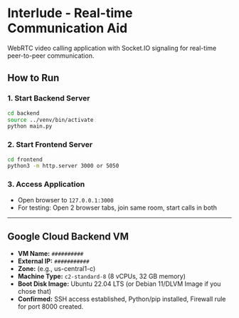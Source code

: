 # Interlude - Real-time Communication Aid

WebRTC video calling application with Socket.IO signaling for real-time peer-to-peer communication.

## How to Run

### 1. Start Backend Server
```bash
cd backend
source ../venv/bin/activate
python main.py
```

### 2. Start Frontend Server
```bash
cd frontend
python3 -m http.server 3000 or 5050
```

### 3. Access Application
- Open browser to `127.0.0.1:3000`
- For testing: Open 2 browser tabs, join same room, start calls in both

---

## Google Cloud Backend VM

- **VM Name:** `##########`
- **External IP:** `###########` 
- **Zone:** (e.g., us-central1-c)
- **Machine Type:** `c2-standard-8` (8 vCPUs, 32 GB memory)
- **Boot Disk Image:** Ubuntu 22.04 LTS (or Debian 11/DLVM Image if you chose that)
- **Confirmed:** SSH access established, Python/pip installed, Firewall rule for port 8000 created.
